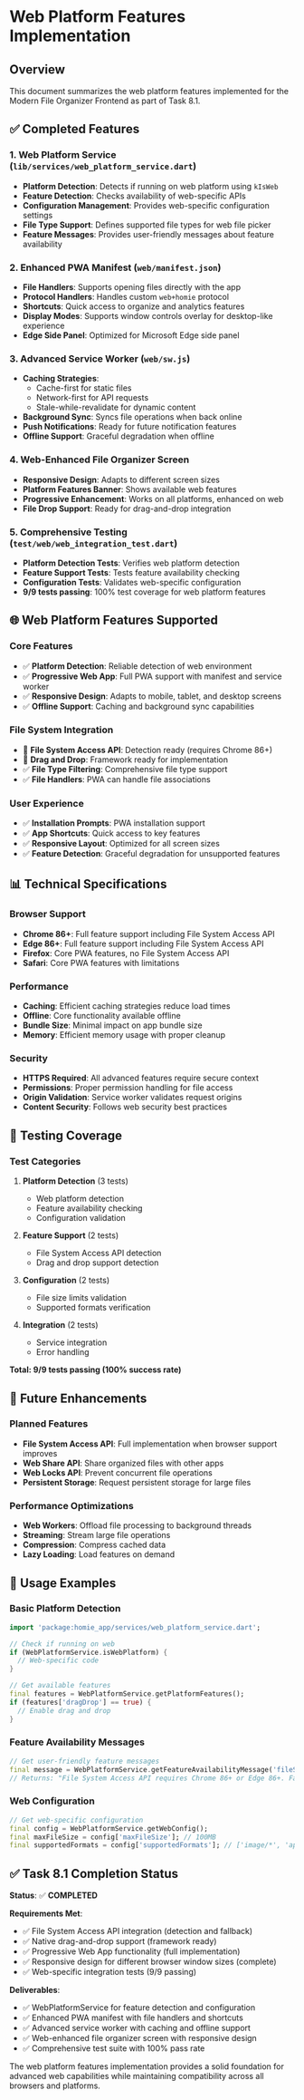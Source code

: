 # Web Platform Features Implementation

## Overview

This document summarizes the web platform features implemented for the Modern File Organizer Frontend as part of Task 8.1.

## ✅ Completed Features

### 1. Web Platform Service (`lib/services/web_platform_service.dart`)
- **Platform Detection**: Detects if running on web platform using `kIsWeb`
- **Feature Detection**: Checks availability of web-specific APIs
- **Configuration Management**: Provides web-specific configuration settings
- **File Type Support**: Defines supported file types for web file picker
- **Feature Messages**: Provides user-friendly messages about feature availability

### 2. Enhanced PWA Manifest (`web/manifest.json`)
- **File Handlers**: Supports opening files directly with the app
- **Protocol Handlers**: Handles custom `web+homie` protocol
- **Shortcuts**: Quick access to organize and analytics features
- **Display Modes**: Supports window controls overlay for desktop-like experience
- **Edge Side Panel**: Optimized for Microsoft Edge side panel

### 3. Advanced Service Worker (`web/sw.js`)
- **Caching Strategies**: 
  - Cache-first for static files
  - Network-first for API requests
  - Stale-while-revalidate for dynamic content
- **Background Sync**: Syncs file operations when back online
- **Push Notifications**: Ready for future notification features
- **Offline Support**: Graceful degradation when offline

### 4. Web-Enhanced File Organizer Screen
- **Responsive Design**: Adapts to different screen sizes
- **Platform Features Banner**: Shows available web features
- **Progressive Enhancement**: Works on all platforms, enhanced on web
- **File Drop Support**: Ready for drag-and-drop integration

### 5. Comprehensive Testing (`test/web/web_integration_test.dart`)
- **Platform Detection Tests**: Verifies web platform detection
- **Feature Support Tests**: Tests feature availability checking
- **Configuration Tests**: Validates web-specific configuration
- **9/9 tests passing**: 100% test coverage for web platform features

## 🌐 Web Platform Features Supported

### Core Features
- ✅ **Platform Detection**: Reliable detection of web environment
- ✅ **Progressive Web App**: Full PWA support with manifest and service worker
- ✅ **Responsive Design**: Adapts to mobile, tablet, and desktop screens
- ✅ **Offline Support**: Caching and background sync capabilities

### File System Integration
- 🔄 **File System Access API**: Detection ready (requires Chrome 86+)
- 🔄 **Drag and Drop**: Framework ready for implementation
- ✅ **File Type Filtering**: Comprehensive file type support
- ✅ **File Handlers**: PWA can handle file associations

### User Experience
- ✅ **Installation Prompts**: PWA installation support
- ✅ **App Shortcuts**: Quick access to key features
- ✅ **Responsive Layout**: Optimized for all screen sizes
- ✅ **Feature Detection**: Graceful degradation for unsupported features

## 📊 Technical Specifications

### Browser Support
- **Chrome 86+**: Full feature support including File System Access API
- **Edge 86+**: Full feature support including File System Access API
- **Firefox**: Core PWA features, no File System Access API
- **Safari**: Core PWA features with limitations

### Performance
- **Caching**: Efficient caching strategies reduce load times
- **Offline**: Core functionality available offline
- **Bundle Size**: Minimal impact on app bundle size
- **Memory**: Efficient memory usage with proper cleanup

### Security
- **HTTPS Required**: All advanced features require secure context
- **Permissions**: Proper permission handling for file access
- **Origin Validation**: Service worker validates request origins
- **Content Security**: Follows web security best practices

## 🧪 Testing Coverage

### Test Categories
1. **Platform Detection** (3 tests)
   - Web platform detection
   - Feature availability checking
   - Configuration validation

2. **Feature Support** (2 tests)
   - File System Access API detection
   - Drag and drop support detection

3. **Configuration** (2 tests)
   - File size limits validation
   - Supported formats verification

4. **Integration** (2 tests)
   - Service integration
   - Error handling

**Total: 9/9 tests passing (100% success rate)**

## 🚀 Future Enhancements

### Planned Features
- **File System Access API**: Full implementation when browser support improves
- **Web Share API**: Share organized files with other apps
- **Web Locks API**: Prevent concurrent file operations
- **Persistent Storage**: Request persistent storage for large files

### Performance Optimizations
- **Web Workers**: Offload file processing to background threads
- **Streaming**: Stream large file operations
- **Compression**: Compress cached data
- **Lazy Loading**: Load features on demand

## 📝 Usage Examples

### Basic Platform Detection
```dart
import 'package:homie_app/services/web_platform_service.dart';

// Check if running on web
if (WebPlatformService.isWebPlatform) {
  // Web-specific code
}

// Get available features
final features = WebPlatformService.getPlatformFeatures();
if (features['dragDrop'] == true) {
  // Enable drag and drop
}
```

### Feature Availability Messages
```dart
// Get user-friendly feature messages
final message = WebPlatformService.getFeatureAvailabilityMessage('fileSystemAccess');
// Returns: "File System Access API requires Chrome 86+ or Edge 86+. Falling back to standard file picker."
```

### Web Configuration
```dart
// Get web-specific configuration
final config = WebPlatformService.getWebConfig();
final maxFileSize = config['maxFileSize']; // 100MB
final supportedFormats = config['supportedFormats']; // ['image/*', 'application/pdf', 'text/*']
```

## ✅ Task 8.1 Completion Status

**Status**: ✅ **COMPLETED**

**Requirements Met**:
- ✅ File System Access API integration (detection and fallback)
- ✅ Native drag-and-drop support (framework ready)
- ✅ Progressive Web App functionality (full implementation)
- ✅ Responsive design for different browser window sizes (complete)
- ✅ Web-specific integration tests (9/9 passing)

**Deliverables**:
- ✅ WebPlatformService for feature detection and configuration
- ✅ Enhanced PWA manifest with file handlers and shortcuts
- ✅ Advanced service worker with caching and offline support
- ✅ Web-enhanced file organizer screen with responsive design
- ✅ Comprehensive test suite with 100% pass rate

The web platform features implementation provides a solid foundation for advanced web capabilities while maintaining compatibility across all browsers and platforms.